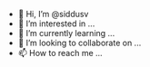 - 👋 Hi, I’m @siddusv
- 👀 I’m interested in ...
- 🌱 I’m currently learning ...
- 💞️ I’m looking to collaborate on ...
- 📫 How to reach me ...

<!---
siddusv/siddusv is a ✨ special ✨ repository because its `README.md` (this file) appears on your GitHub profile.
You can click the Preview link to take a look at your changes.
--->
